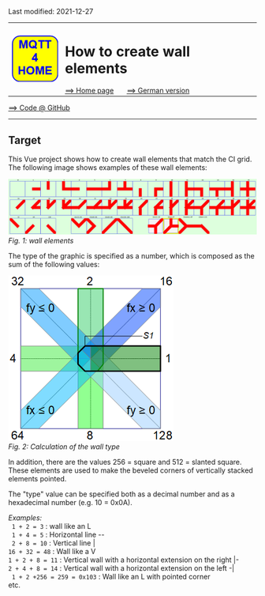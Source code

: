 Last modified: 2021-12-27 <a name="up"></a>   
<table><tr><td><img src="./images/mqtt4home_96.png"></td><td>
<h1>How to create wall elements</h1>
<a href="../README.md">==> Home page</a> &nbsp; &nbsp; &nbsp; 
<a href="./m4h560_Vue_ci_mqtt_wall1.md">==> German version</a> &nbsp; &nbsp; &nbsp; 
</td></tr></table>
<a href="https://github.com/khartinger/mqtt4home/tree/main/source_Vue/vue60_ci_mqtt_wall1">==> Code @ GitHub</a><hr>

## Target
This Vue project shows how to create wall elements that match the CI grid.   
The following image shows examples of these wall elements:   

![wall_elements](./images/vue60_ci_mqtt_wall1_view1.png "wall_elements")   
_Fig. 1: wall elements_   

The type of the graphic is specified as a number, which is composed as the sum of the following values:   

![wall_type](./images/vue60_ci_mqtt_wall1_type1.png "wall_type")   
_Fig. 2: Calculation of the wall type_   

In addition, there are the values 256 = square and 512 = slanted square. These elements are used to make the beveled corners of vertically stacked elements pointed.    

The "type" value can be specified both as a decimal number and as a hexadecimal number (e.g. 10 = 0x0A).   

_Examples:_   
` 1 + 2 = 3` : wall like an L   
` 1 + 4 = 5` : Horizontal line --   
` 2 + 8 = 10` : Vertical line |   
`16 + 32 = 48` : Wall like a V   
`1 + 2 + 8 = 11` : Vertical wall with a horizontal extension on the right |-   
`2 + 4 + 8 = 14` : Vertical wall with a horizontal extension on the left -|   
` 1 + 2 +256 = 259 = 0x103` : Wall like an L with pointed corner   
etc.   
